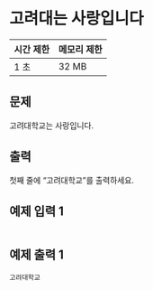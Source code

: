 # 고려대는 사랑입니다

 

| 시간 제한 | 메모리 제한 |
| :-------- | :---------- |
| 1 초      | 32 MB       |



## 문제

고려대학교는 사랑입니다.



## 출력

첫째 줄에 “고려대학교”를 출력하세요.



## 예제 입력 1

```

```



## 예제 출력 1

```
고려대학교
```